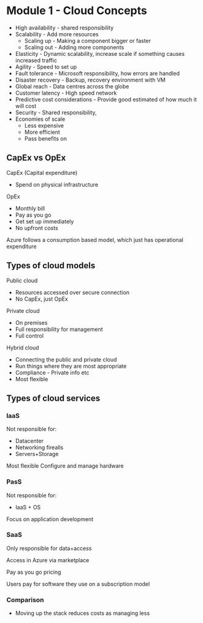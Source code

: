 # Module 1 - Cloud Concepts

- High availability - shared responsibility
- Scalability - Add more resources
  - Scaling up - Making a component bigger or faster
  - Scaling out - Adding more components
- Elasticity - Dynamic scalability, increase scale if something causes increased traffic
- Agility - Speed to set up
- Fault tolerance - Microsoft responsibility, how errors are handled
- Disaster recovery - Backup, recovery environment with VM
- Global reach - Data centres across the globe
- Customer latency - High speed network
- Predictive cost considerations - Provide good estimated of how much it will cost
- Security - Shared responsibility,
- Economies of scale
  - Less expensive
  - More efficient
  - Pass benefits on

## CapEx vs OpEx

CapEx (Capital expenditure)

- Spend on physical infrastructure

OpEx

- Monthly bill
- Pay as you go
- Get set up immediately
- No upfront costs

Azure follows a consumption based model, which just has operational expenditure

## Types of cloud models

Public cloud

- Resources accessed over secure connection
- No CapEx, just OpEx

Private cloud

- On premises
- Full responsibility for management
- Full control

Hybrid cloud

- Connecting the public and private cloud
- Run things where they are most appropriate
- Compliance - Private info etc
- Most flexible

## Types of cloud services

### IaaS

Not responsible for:

- Datacenter
- Networking firealls
- Servers+Storage

Most flexible
Configure and manage hardware

### PasS

Not responsible for:

- IaaS + OS

Focus on application development

### SaaS

Only responsible for data+access

Access in Azure via marketplace

Pay as you go pricing

Users pay for software they use on a subscription model

### Comparison

- Moving up the stack reduces costs as managing less
